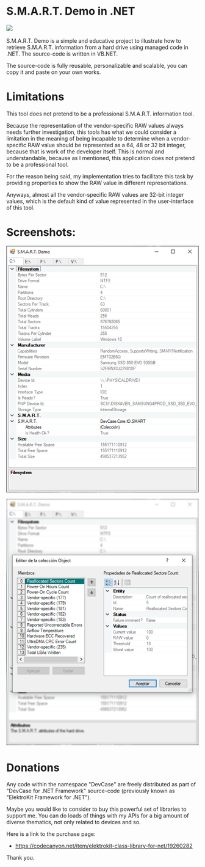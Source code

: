 # S.M.A.R.T. Demo in .NET

![](Solution/S.M.A.R.T.%20Demo\App.ico)

S.M.A.R.T. Demo is a simple and educative project to illustrate how to retrieve S.M.A.R.T. information from a hard drive using managed code in .NET. The source-code is written in VB.NET.

The source-code is fully reusable, personalizable and scalable, you can copy it and paste on your own works.

# Limitations

This tool does not pretend to be a professional S.M.A.R.T. information tool. 

Because the representation of the vendor-specific RAW values always needs further investigation, this tools has what we could consider a limitation in the meaning of being incapable to determine when a vendor-specific RAW value should be represented as a 64, 48 or 32 bit integer, because that is work of the developer itself. This is normal and understandable, because as I mentioned, this application does not pretend to be a professional tool.

For the reason being said, my implementation tries to facilitate this task by providing properties to show the RAW value in different representations. 

Anyways, almost all the vendor-specific RAW values are 32-bit integer values, which is the default kind of value represented in the user-interface of this tool.

# Screenshots:

![](Preview/Screenshot%201.png)

![](Preview/Screenshot%202.png)

# Donations

Any code within the namespace "DevCase" are freely distributed as part of "DevCase for .NET Framework" source-code (previously known as "ElektroKit Framework for .NET").
 
Maybe you would like to consider to buy this powerful set of libraries to support me. You can do loads of things with my APIs for a big amount of diverse thematics, not only related to devices and so.
 
Here is a link to the purchase page:

 - https://codecanyon.net/item/elektrokit-class-library-for-net/19260282

Thank you.